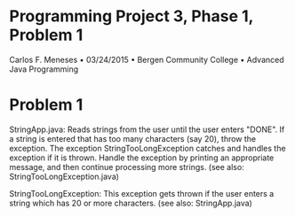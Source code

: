 # Programming Project 3, Phase 1, Problem 1
Carlos F. Meneses • 03/24/2015 • Bergen Community College • Advanced Java Programming

# Problem 1
StringApp.java: Reads strings from the user until the user enters "DONE". If a string is entered that has too many characters (say 20), throw the exception. The exception StringTooLongException catches and handles the exception if it is thrown. Handle the exception by printing an appropriate message, and then continue processing more strings. (see also: StringTooLongException.java)

StringTooLongException: This exception gets thrown if the user enters a string which has 20 or more characters. (see also: StringApp.java)
